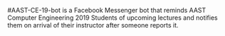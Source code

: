 #AAST-CE-19-bot is a Facebook Messenger bot that reminds AAST Computer Engineering 2019 Students of upcoming lectures and notifies them on arrival of their instructor after someone reports it.